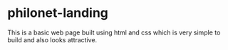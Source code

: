 # philonet-landing
This is a basic web page built using html and css which is very simple to build and also looks attractive.
